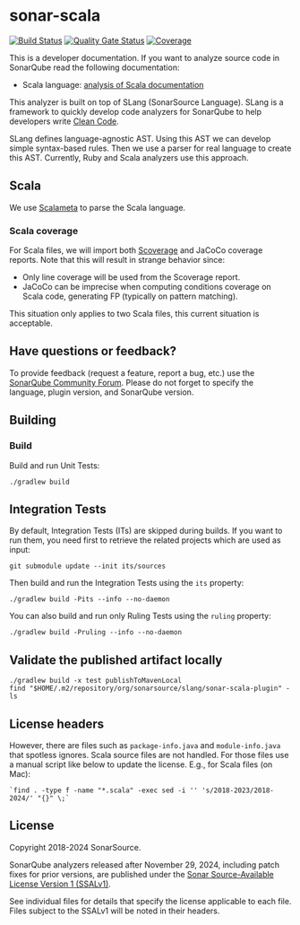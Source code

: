 # sonar-scala
[![Build Status](https://api.cirrus-ci.com/github/SonarSource/sonar-scala.svg?branch=master)](https://cirrus-ci.com/github/SonarSource/sonar-scala)
[![Quality Gate Status](https://next.sonarqube.com/sonarqube/api/project_badges/measure?project=SonarSource_sonar-scala&metric=alert_status&token=sqb_6e2451e1b8f2da87264cb9638302eaed1d9eb87a)](https://next.sonarqube.com/sonarqube/dashboard?id=SonarSource_sonar-scala)
[![Coverage](https://next.sonarqube.com/sonarqube/api/project_badges/measure?project=SonarSource_sonar-scala&metric=coverage&token=sqb_6e2451e1b8f2da87264cb9638302eaed1d9eb87a)](https://next.sonarqube.com/sonarqube/dashboard?id=SonarSource_sonar-scala)

This is a developer documentation. If you want to analyze source code in SonarQube read the following documentation:

* Scala language: [analysis of Scala documentation](https://docs.sonarqube.org/latest/analysis/languages/scala/)

This analyzer is built on top of SLang (SonarSource Language).
SLang is a framework to quickly develop code analyzers for SonarQube to help developers write [Clean Code](https://www.sonarsource.com/solutions/clean-code/?utm_medium=referral&utm_source=github&utm_campaign=clean-code&utm_content=slang).

SLang defines language-agnostic AST. Using this AST we can develop simple syntax-based rules. Then we use a parser for real language to create this AST. Currently, Ruby and Scala analyzers use this approach.

## Scala

We use [Scalameta](https://scalameta.org/) to parse the Scala language.

### Scala coverage

For Scala files, we will import both [Scoverage](http://scoverage.org/) and JaCoCo coverage reports. Note that this will result in strange behavior since:

* Only line coverage will be used from the Scoverage report.
* JaCoCo can be imprecise when computing conditions coverage on Scala code, generating FP (typically on pattern matching).

This situation only applies to two Scala files, this current situation is acceptable.

## Have questions or feedback?

To provide feedback (request a feature, report a bug, etc.) use the [SonarQube Community Forum](https://community.sonarsource.com/). Please do not forget to specify the language, plugin version, and SonarQube version.

## Building

### Build

Build and run Unit Tests:

    ./gradlew build

## Integration Tests

By default, Integration Tests (ITs) are skipped during builds.
If you want to run them, you need first to retrieve the related projects which are used as input:

    git submodule update --init its/sources

Then build and run the Integration Tests using the `its` property:

    ./gradlew build -Pits --info --no-daemon

You can also build and run only Ruling Tests using the `ruling` property:

    ./gradlew build -Pruling --info --no-daemon

## Validate the published artifact locally

    ./gradlew build -x test publishToMavenLocal
    find "$HOME/.m2/repository/org/sonarsource/slang/sonar-scala-plugin" -ls

## License headers

However, there are files such as `package-info.java` and `module-info.java` that spotless ignores.
Scala source files are not handled.
For those files use a manual script like below to update the license. E.g., for Scala files (on Mac):

    `find . -type f -name "*.scala" -exec sed -i '' 's/2018-2023/2018-2024/' "{}" \;`

## License
Copyright 2018-2024 SonarSource.

SonarQube analyzers released after November 29, 2024, including patch fixes for prior versions,
are published under the [Sonar Source-Available License Version 1 (SSALv1)](LICENSE.txt).

See individual files for details that specify the license applicable to each file.
Files subject to the SSALv1 will be noted in their headers.
